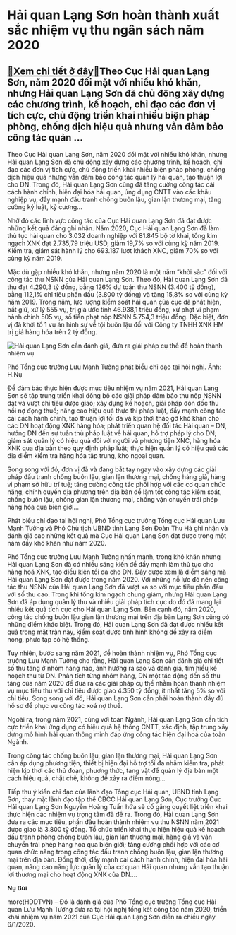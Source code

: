 Hải quan Lạng Sơn hoàn thành xuất sắc nhiệm vụ thu ngân sách năm 2020
=====================================================================

[:gift:Xem chi tiết ở đây:gift:](https://hddtvn.com/hai-quan-lang-son-hoan-thanh-xuat-sac-nhiem-vu-thu-ngan-sach-nam-2020/)Theo Cục Hải quan Lạng Sơn, năm 2020 đối mặt với nhiều khó khăn, nhưng Hải quan Lạng Sơn đã chủ động xây dựng các chương trình, kế hoạch, chỉ đạo các đơn vị tích cực, chủ động triển khai nhiều biện pháp phòng, chống dịch hiệu quả nhưng vẫn đảm bảo công tác quản …
-----------------------------------------------------------------------------------------------------------------------------------------------------------------------------------------------------------------------------------------------------------------------


Theo Cục Hải quan Lạng Sơn, năm 2020 đối mặt với nhiều khó khăn, nhưng Hải quan Lạng Sơn đã chủ động xây dựng các chương trình, kế hoạch, chỉ đạo các đơn vị tích cực, chủ động triển khai nhiều biện pháp phòng, chống dịch hiệu quả nhưng vẫn đảm bảo công tác quản lý hải quan, tạo thuận lợi cho DN. Trong đó, Hải quan Lạng Sơn cũng đã tăng cường công tác cải cách hành chính, hiện đại hóa hải quan, ứng dụng CNTT vào các khâu nghiệp vụ, đẩy mạnh đấu tranh chống buôn lậu, gian lận thương mại, tăng cường kỷ luật, kỷ cương…


Nhờ đó các lĩnh vực công tác của Cục Hải quan Lạng Sơn đã đạt được những kết quả đáng ghi nhận. Năm 2020, Cục Hải quan Lạng Sơn đã làm thủ tục hải quan cho 3.032 doanh nghiệp với 81.845 bộ tờ khai, tổng kim ngạch XNK đạt 2.735,79 triệu USD, giảm 19,7% so với cùng kỳ năm 2019. Kiểm tra, giám sát hành lý cho 693.187 lượt khách XNC, giảm 70% so với cùng kỳ năm 2019.


Mặc dù gặp nhiều khó khăn, nhưng năm 2020 là một năm “khởi sắc” đối với công tác thu NSNN của Hải quan Lạng Sơn. Theo đó, Hải quan Lạng Sơn đã thu đạt 4.290,3 tỷ đồng, bằng 126% dự toán thu NSNN (3.400 tỷ đồng), bằng 112,1% chỉ tiêu phấn đấu (3.800 tỷ đồng) và tăng 15,8% so với cùng kỳ năm 2019. Trong năm, lực lượng kiểm soát hải quan của cục đã phát hiện, bắt giữ, xử lý 555 vụ, trị giá ước tính 46.938,1 triệu đồng, xử phạt vi phạm hành chính 505 vụ, số tiền phạt nộp NSNN 5.754,3 triệu đồng. Đặc biệt, đơn vị đã khởi tố 1 vụ án hình sự về tội buôn lậu đối với Công ty TNHH XNK HM trị giá hàng hóa trên 2 tỷ đồng.





![Hải quan Lạng Sơn cần đánh giá, đưa ra giải pháp cụ thể để hoàn thành nhiệm vụ](https://hddtvn.com/wp-content/uploads/2021/01/0832_IMG_8894.jpg "Hải quan Lạng Sơn cần đánh giá, đưa ra giải pháp cụ thể để hoàn thành nhiệm vụ")


Phó Tổng cục trưởng Lưu Mạnh Tưởng phát biểu chỉ đạo tại hội nghị. Ảnh: H.Nụ



Để đảm bảo thực hiện được mục tiêu nhiệm vụ năm 2021, Hải quan Lạng Sơn sẽ tập trung triển khai đồng bộ các giải pháp đảm bảo thu nộp NSNN đạt và vượt chỉ tiêu được giao; xây dựng kế hoạch, giải pháp đôn đốc thu hồi nợ đọng thuế; nâng cao hiệu quả thực thi pháp luật, đẩy mạnh công tác cải cách hành chính, tạo thuận lợi tối đa và kịp thời tháo gỡ khó khăn cho các DN hoạt động XNK hàng hóa; phát triển quan hệ đối tác Hải quan – DN, hướng DN đến sự tuân thủ pháp luật về hải quan, hỗ trợ pháp lý cho DN; giám sát quản lý có hiệu quả đối với người và phương tiện XNC, hàng hóa XNK qua địa bàn theo quy định pháp luật; thực hiện quản lý có hiệu quả các địa điểm kiểm tra hàng hóa tập trung, kho ngoại quan.


Song song với đó, đơn vị đã và đang bắt tay ngay vào xây dựng các giải pháp đấu tranh chống buôn lậu, gian lận thương mại, chống hàng giả, hàng vi phạm sở hữu trí tuệ; tăng cường công tác phối hợp với các cơ quan chức năng, chính quyền địa phương trên địa bàn để làm tốt công tác kiểm soát, chống buôn lậu, chống gian lận thương mại, chống vận chuyển trái phép hàng hóa qua biên giới…


Phát biểu chỉ đạo tại hội nghị, Phó Tổng cục trưởng Tổng cục Hải quan Lưu Mạnh Tưởng và Phó Chủ tịch UBND tỉnh Lạng Sơn Đoàn Thu Hà ghi nhận và đánh giá cao những kết quả mà Cục Hải quan Lạng Sơn đạt được trong một năm đầy khó khăn như năm 2020.


Phó Tổng cục trưởng Lưu Mạnh Tưởng nhấn mạnh, trong khó khăn nhưng Hải quan Lạng Sơn đã có nhiều sáng kiến để đẩy mạnh làm thủ tục cho hàng hoá XNK, tạo điều kiện tối đa cho DN. Đây được xem là điểm sáng mà Hải quan Lạng Sơn đạt được trong năm 2020. Với những nỗ lực đó nên công tác thu NSNN của Hải quan Lạng Sơn đã vượt xa so với mục tiêu phấn đấu với số thu cao. Trong khi tổng kim ngạch chung giảm, nhưng Hải quan Lạng Sơn đã áp dụng quản lý thu và nhiều giải pháp tích cực do đó đã mang lại nhiều kết quả tích cực cho Hải quan Lạng Sơn. Bên cạnh đó, năm 2020, công tác chống buôn lậu gian lận thương mại trên địa bàn Lạng Sơn cũng có những điểm khác biệt. Trong đó, Hải quan Lạng Sơn đã đạt được nhiều kết quả trong mặt trận này, kiểm soát được tình hình không để xảy ra điểm nóng, phức tạp có hệ thống.


Tuy nhiên, bước sang năm 2021, để hoàn thành nhiệm vụ, Phó Tổng cục trưởng Lưu Mạnh Tưởng cho rằng, Hải quan Lạng Sơn cần đánh giá chi tiết số thu tăng ở nhóm hàng nào, ảnh hưởng ra sao và đánh giá, tìm hiểu kế hoạch thu từ DN. Phân tích từng nhóm hàng, DN một tác động đến số thu tăng của năm 2020 để đưa ra các giải pháp cụ thể nhằm hoàn thành nhiệm vụ mục tiêu thu với chỉ tiêu được giao 4.350 tỷ đồng, ít nhất tăng 5% so với chỉ tiêu. Song song với đó, Hải quan Lạng Sơn cần phải hoàn thành đầy đủ hồ sơ để phục vụ công tác xoá nợ thuế.


Ngoài ra, trong năm 2021, cùng với toàn Ngành, Hải quan Lạng Sơn cần tích cực triển khai ứng dụng có hiệu quả hệ thống CNTT, xác định, tập trung xây dựng mô hình hải quan thông minh đáp ứng công tác hiện đại hoá của toàn Ngành.


Trong công tác chống buôn lậu, gian lận thương mại, Hải quan Lạng Sơn cần áp dụng phương tiện, thiết bị hiện đại hỗ trợ tối đa nhằm kiểm tra, phát hiện kịp thời các thủ đoạn, phương thức, tang vật để quản lý địa bàn một cách hiệu quả, chặt chẽ, không để xảy ra điểm nóng…


Tiếp thu ý kiến chỉ đạo của lãnh đạo Tổng cục Hải quan, UBND tỉnh Lạng Sơn, thay mặt lãnh đạo tập thể CBCC Hải quan Lạng Sơn, Cục trưởng Cục Hải quan Lạng Sơn Nguyễn Hoàng Tuấn hứa sẽ cố gắng quyết liệt triển khai thực hiện các nhiệm vụ trọng tâm đã đề ra. Trong đó, Hải quan Lạng Sơn đưa ra các mục tiêu, phấn đấu hoàn thành nhiệm vụ thu NSNN năm 2021 được giao là 3.800 tỷ đồng. Tổ chức triển khai thực hiện hiệu quả kế hoạch đấu tranh phòng chống buôn lậu, gian lận thương mại, hàng giả và vận chuyển trái phép hàng hóa qua biên giới; tăng cường phối hợp với các cơ quan chức năng trong công tác đấu tranh chống buôn lậu, gian lận thương mại trên địa bàn. Đồng thời, đẩy mạnh cải cách hành chính, hiện đại hóa hải quan, nâng cao năng lực quản lý của cơ quan Hải quan nhưng vẫn tạo thuận lợi thương mại cho hoạt động XNK của DN….




**Nụ Bùi**



more(HDDTVN) – Đó là đánh giá của Phó Tổng cục trưởng Tổng cục Hải quan Lưu Mạnh Tưởng đưa ra tại hội nghị tổng kết công tác năm 2020, triển khai nhiệm vụ năm 2021 của Cục Hải quan Lạng Sơn diễn ra chiều ngày 6/1/2020.

